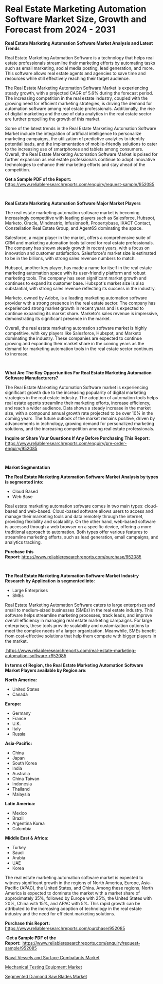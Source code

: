 <p><h1>Real Estate Marketing Automation Software Market Size, Growth and Forecast from 2024 - 2031</h1></p><p><strong>Real Estate Marketing Automation Software Market Analysis and Latest Trends</strong></p>
<p><p>Real Estate Marketing Automation Software is a technology that helps real estate professionals streamline their marketing efforts by automating tasks such as email marketing, social media posting, lead generation, and more. This software allows real estate agents and agencies to save time and resources while still effectively reaching their target audience.</p><p>The Real Estate Marketing Automation Software Market is experiencing steady growth, with a projected CAGR of 5.6% during the forecast period. The increasing competition in the real estate industry, coupled with the growing need for efficient marketing strategies, is driving the demand for automation software among real estate professionals. Additionally, the rise of digital marketing and the use of data analytics in the real estate sector are further propelling the growth of this market.</p><p>Some of the latest trends in the Real Estate Marketing Automation Software Market include the integration of artificial intelligence to personalize marketing campaigns, the utilization of predictive analytics to identify potential leads, and the implementation of mobile-friendly solutions to cater to the increasing use of smartphones and tablets among consumers. Overall, the Real Estate Marketing Automation Software Market is poised for further expansion as real estate professionals continue to adopt innovative technologies to enhance their marketing efforts and stay ahead of the competition.</p></p>
<p><strong>Get a Sample PDF of the Report:&nbsp;</strong> <a href="https://www.reliableresearchreports.com/enquiry/request-sample/952085">https://www.reliableresearchreports.com/enquiry/request-sample/952085</a></p>
<p>&nbsp;</p>
<p><strong>Real Estate Marketing Automation Software Major Market Players</strong></p>
<p><p>The real estate marketing automation software market is becoming increasingly competitive with leading players such as Salesforce, Hubspot, Marketo, Oracle, Mindmatrix, Infusionsoft, Propertybase, IXACT Contact, Constellation Real Estate Group, and Agent6S dominating the space.</p><p>Salesforce, a major player in the market, offers a comprehensive suite of CRM and marketing automation tools tailored for real estate professionals. The company has shown steady growth in recent years, with a focus on innovation and customer satisfaction. Salesforce's market size is estimated to be in the billions, with strong sales revenue numbers to match.</p><p>Hubspot, another key player, has made a name for itself in the real estate marketing automation space with its user-friendly platform and robust marketing tools. The company has seen significant market growth and continues to expand its customer base. Hubspot's market size is also substantial, with strong sales revenue reflecting its success in the industry.</p><p>Marketo, owned by Adobe, is a leading marketing automation software provider with a strong presence in the real estate sector. The company has experienced strong market growth in recent years and is expected to continue expanding its market share. Marketo's sales revenue is impressive, demonstrating its significant presence in the market.</p><p>Overall, the real estate marketing automation software market is highly competitive, with key players like Salesforce, Hubspot, and Marketo dominating the industry. These companies are expected to continue growing and expanding their market share in the coming years as the demand for marketing automation tools in the real estate sector continues to increase.</p></p>
<p>&nbsp;</p>
<p><strong>What Are The Key Opportunities For Real Estate Marketing Automation Software Manufacturers?</strong></p>
<p><p>The Real Estate Marketing Automation Software market is experiencing significant growth due to the increasing popularity of digital marketing strategies in the real estate industry. The adoption of automation tools helps real estate agents streamline their marketing efforts, increase efficiency, and reach a wider audience. Data shows a steady increase in the market size, with a compound annual growth rate projected to be over 10% in the coming years. The future outlook of the market remains positive, driven by advancements in technology, growing demand for personalized marketing solutions, and the increasing competition among real estate professionals.</p></p>
<p><strong>Inquire or Share Your Questions If Any Before Purchasing This Report:</strong> <a href="https://www.reliableresearchreports.com/enquiry/pre-order-enquiry/952085">https://www.reliableresearchreports.com/enquiry/pre-order-enquiry/952085</a></p>
<p>&nbsp;</p>
<p><strong>Market Segmentation</strong></p>
<p><strong>The Real Estate Marketing Automation Software Market Analysis by types is segmented into:</strong></p>
<p><ul><li>Cloud Based</li><li>Web Base</li></ul></p>
<p><p>Real estate marketing automation software comes in two main types: cloud-based and web-based. Cloud-based software allows users to access and manage their marketing tools and data remotely through the internet, providing flexibility and scalability. On the other hand, web-based software is accessed through a web browser on a specific device, offering a more traditional approach to automation. Both types offer various features to streamline marketing efforts, such as lead generation, email campaigns, and analytics tracking.</p></p>
<p><strong>Purchase this Report:&nbsp;</strong><a href="https://www.reliableresearchreports.com/purchase/952085">https://www.reliableresearchreports.com/purchase/952085</a></p>
<p>&nbsp;</p>
<p><strong>The Real Estate Marketing Automation Software Market Industry Research by Application is segmented into:</strong></p>
<p><ul><li>Large Enterprises</li><li>SMEs</li></ul></p>
<p><p>Real Estate Marketing Automation Software caters to large enterprises and small to medium-sized businesses (SMEs) in the real estate industry. This software helps streamline marketing processes, track leads, and improve overall efficiency in managing real estate marketing campaigns. For large enterprises, these tools provide scalability and customization options to meet the complex needs of a larger organization. Meanwhile, SMEs benefit from cost-effective solutions that help them compete with bigger players in the market.</p></p>
<p><a href="https://www.reliableresearchreports.com/real-estate-marketing-automation-software-r952085">&nbsp;https://www.reliableresearchreports.com/real-estate-marketing-automation-software-r952085</a></p>
<p><strong>In terms of Region, the Real Estate Marketing Automation Software Market Players available by Region are:</strong></p>
<p>
    <p> <strong> North America: </strong>
        <ul>
            <li>United States</li>
            <li>Canada</li>
        </ul>
        </p> 
    <p> <strong> Europe: </strong>
        <ul>
            <li>Germany</li>
            <li>France</li>
            <li>U.K.</li>
            <li>Italy</li>
            <li>Russia</li>
        </ul>
        </p> 
    <p> <strong> Asia-Pacific: </strong>
        <ul>
            <li>China</li>
            <li>Japan</li>
            <li>South Korea</li>
            <li>India</li>
            <li>Australia</li>
            <li>China Taiwan</li>
            <li>Indonesia</li>
            <li>Thailand</li>
            <li>Malaysia</li>
        </ul>
        </p> 
    <p> <strong> Latin America: </strong>
        <ul>
            <li>Mexico</li>
            <li>Brazil</li>
            <li>Argentina Korea</li>
            <li>Colombia</li>
        </ul>
        </p> 
    <p> <strong> Middle East & Africa: </strong>
        <ul>
            <li>Turkey</li>
            <li>Saudi</li>
            <li>Arabia</li>
            <li>UAE</li>
            <li>Korea</li>
        </ul>
    </p>
    </p>
<p><p>The real estate marketing automation software market is expected to witness significant growth in the regions of North America, Europe, Asia-Pacific (APAC), the United States, and China. Among these regions, North America is expected to dominate the market with a market share of approximately 35%, followed by Europe with 25%, the United States with 20%, China with 15%, and APAC with 5%. This rapid growth can be attributed to the increasing adoption of technology in the real estate industry and the need for efficient marketing solutions.</p></p>
<p><strong>Purchase this Report: </strong><a href="https://www.reliableresearchreports.com/purchase/952085">https://www.reliableresearchreports.com/purchase/952085</a></p>
<p>&nbsp;<strong>Get a Sample PDF of the Report:&nbsp;&nbsp;</strong><a href="https://www.reliableresearchreports.com/enquiry/request-sample/952085">https://www.reliableresearchreports.com/enquiry/request-sample/952085</a></p>
<p><strong></strong></p>
<p><p><a href="https://www.linkedin.com/pulse/naval-vessels-surface-combatants-market-trends-analysis-forecasted-x1tye?trackingId=PPRYPyBoOkEK%2BTMcafWyKQ%3D%3D">Naval Vessels and Surface Combatants Market</a></p><p><a href="https://www.linkedin.com/pulse/analyzing-mechanical-testing-equipment-market-global-industry-cofke?trackingId=F8FZoJWCceXx0R%2FAnQZ%2F6g%3D%3D">Mechanical Testing Equipment Market</a></p><p><a href="https://www.linkedin.com/pulse/segmented-diamond-saw-blades-market-competitive-analysis-trends-ias2e?trackingId=Y0LANgcyVjFEZQYebQNZXw%3D%3D">Segmented Diamond Saw Blades Market</a></p></p>